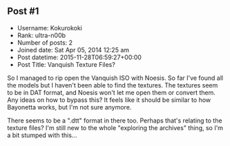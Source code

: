 ## Post #1
- Username: Kokurokoki
- Rank: ultra-n00b
- Number of posts: 2
- Joined date: Sat Apr 05, 2014 12:25 am
- Post datetime: 2015-11-28T06:59:27+00:00
- Post Title: Vanquish Texture Files?

So I managed to rip open the Vanquish ISO with Noesis.  So far I've found all the models but I haven't been able to find the textures.  The textures seem to be in DAT format, and Noesis won't let me open them or convert them.  Any ideas on how to bypass this?  It feels like it should be similar to how Bayonetta works, but I'm not sure anymore.

There seems to be a ".dtt" format in there too.  Perhaps that's relating to the texture files?  I'm still new to the whole "exploring the archives" thing, so I'm a bit stumped with this...
